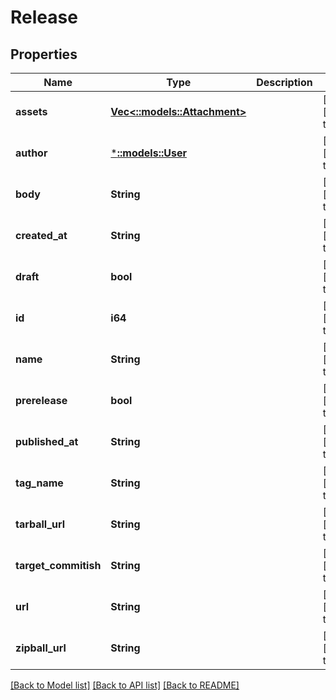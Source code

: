 # Release

## Properties
Name | Type | Description | Notes
------------ | ------------- | ------------- | -------------
**assets** | [**Vec<::models::Attachment>**](Attachment.md) |  | [optional] [default to null]
**author** | [***::models::User**](User.md) |  | [optional] [default to null]
**body** | **String** |  | [optional] [default to null]
**created_at** | **String** |  | [optional] [default to null]
**draft** | **bool** |  | [optional] [default to null]
**id** | **i64** |  | [optional] [default to null]
**name** | **String** |  | [optional] [default to null]
**prerelease** | **bool** |  | [optional] [default to null]
**published_at** | **String** |  | [optional] [default to null]
**tag_name** | **String** |  | [optional] [default to null]
**tarball_url** | **String** |  | [optional] [default to null]
**target_commitish** | **String** |  | [optional] [default to null]
**url** | **String** |  | [optional] [default to null]
**zipball_url** | **String** |  | [optional] [default to null]

[[Back to Model list]](../README.md#documentation-for-models) [[Back to API list]](../README.md#documentation-for-api-endpoints) [[Back to README]](../README.md)


